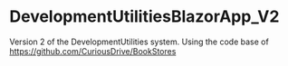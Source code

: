 # DevelopmentUtilitiesBlazorApp_V2
 Version 2 of the DevelopmentUtilities system. Using the code base of https://github.com/CuriousDrive/BookStores
